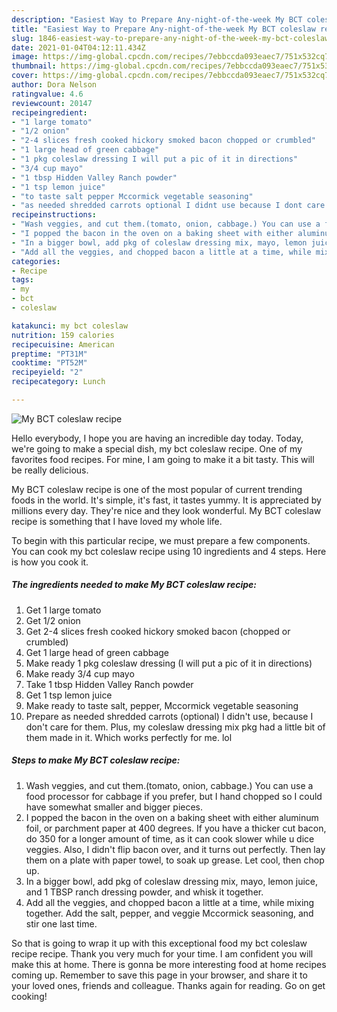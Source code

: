 ```yaml
---
description: "Easiest Way to Prepare Any-night-of-the-week My BCT coleslaw recipe"
title: "Easiest Way to Prepare Any-night-of-the-week My BCT coleslaw recipe"
slug: 1846-easiest-way-to-prepare-any-night-of-the-week-my-bct-coleslaw-recipe
date: 2021-01-04T04:12:11.434Z
image: https://img-global.cpcdn.com/recipes/7ebbccda093eaec7/751x532cq70/my-bct-coleslaw-recipe-recipe-main-photo.jpg
thumbnail: https://img-global.cpcdn.com/recipes/7ebbccda093eaec7/751x532cq70/my-bct-coleslaw-recipe-recipe-main-photo.jpg
cover: https://img-global.cpcdn.com/recipes/7ebbccda093eaec7/751x532cq70/my-bct-coleslaw-recipe-recipe-main-photo.jpg
author: Dora Nelson
ratingvalue: 4.6
reviewcount: 20147
recipeingredient:
- "1 large tomato"
- "1/2 onion"
- "2-4 slices fresh cooked hickory smoked bacon chopped or crumbled"
- "1 large head of green cabbage"
- "1 pkg coleslaw dressing I will put a pic of it in directions"
- "3/4 cup mayo"
- "1 tbsp Hidden Valley Ranch powder"
- "1 tsp lemon juice"
- "to taste salt pepper Mccormick vegetable seasoning"
- "as needed shredded carrots optional I didnt use because I dont care for them Plus my coleslaw dressing mix pkg had a little bit of them made in it Which works perfectly for me lol"
recipeinstructions:
- "Wash veggies, and cut them.(tomato, onion, cabbage.) You can use a food processor for cabbage if you prefer, but I hand chopped so I could have somewhat smaller and bigger pieces."
- "I popped the bacon in the oven on a baking sheet with either aluminum foil, or parchment paper at 400 degrees. If you have a thicker cut bacon, do 350 for a longer amount of time, as it can cook slower while u dice veggies. Also, I didn&#39;t flip bacon over, and it turns out perfectly. Then lay them on a plate with paper towel, to soak up grease. Let cool, then chop up."
- "In a bigger bowl, add pkg of coleslaw dressing mix, mayo, lemon juice, and 1 TBSP ranch dressing powder, and whisk it together."
- "Add all the veggies, and chopped bacon a little at a time, while mixing together. Add the salt, pepper, and veggie Mccormick seasoning, and stir one last time."
categories:
- Recipe
tags:
- my
- bct
- coleslaw

katakunci: my bct coleslaw 
nutrition: 159 calories
recipecuisine: American
preptime: "PT31M"
cooktime: "PT52M"
recipeyield: "2"
recipecategory: Lunch

---
```



![My BCT coleslaw recipe](https://img-global.cpcdn.com/recipes/7ebbccda093eaec7/751x532cq70/my-bct-coleslaw-recipe-recipe-main-photo.jpg)

Hello everybody, I hope you are having an incredible day today. Today, we're going to make a special dish, my bct coleslaw recipe. One of my favorites food recipes. For mine, I am going to make it a bit tasty. This will be really delicious.



My BCT coleslaw recipe is one of the most popular of current trending foods in the world. It's simple, it's fast, it tastes yummy. It is appreciated by millions every day. They're nice and they look wonderful. My BCT coleslaw recipe is something that I have loved my whole life.


To begin with this particular recipe, we must prepare a few components. You can cook my bct coleslaw recipe using 10 ingredients and 4 steps. Here is how you cook it.

<!--inarticleads1-->

##### The ingredients needed to make My BCT coleslaw recipe:

1. Get 1 large tomato
1. Get 1/2 onion
1. Get 2-4 slices fresh cooked hickory smoked bacon (chopped or crumbled)
1. Get 1 large head of green cabbage
1. Make ready 1 pkg coleslaw dressing (I will put a pic of it in directions)
1. Make ready 3/4 cup mayo
1. Take 1 tbsp Hidden Valley Ranch powder
1. Get 1 tsp lemon juice
1. Make ready to taste salt, pepper, Mccormick vegetable seasoning
1. Prepare as needed shredded carrots (optional) I didn&#39;t use, because I don&#39;t care for them. Plus, my coleslaw dressing mix pkg had a little bit of them made in it. Which works perfectly for me. lol




<!--inarticleads2-->

##### Steps to make My BCT coleslaw recipe:

1. Wash veggies, and cut them.(tomato, onion, cabbage.) You can use a food processor for cabbage if you prefer, but I hand chopped so I could have somewhat smaller and bigger pieces.
1. I popped the bacon in the oven on a baking sheet with either aluminum foil, or parchment paper at 400 degrees. If you have a thicker cut bacon, do 350 for a longer amount of time, as it can cook slower while u dice veggies. Also, I didn&#39;t flip bacon over, and it turns out perfectly. Then lay them on a plate with paper towel, to soak up grease. Let cool, then chop up.
1. In a bigger bowl, add pkg of coleslaw dressing mix, mayo, lemon juice, and 1 TBSP ranch dressing powder, and whisk it together.
1. Add all the veggies, and chopped bacon a little at a time, while mixing together. Add the salt, pepper, and veggie Mccormick seasoning, and stir one last time.




So that is going to wrap it up with this exceptional food my bct coleslaw recipe recipe. Thank you very much for your time. I am confident you will make this at home. There is gonna be more interesting food at home recipes coming up. Remember to save this page in your browser, and share it to your loved ones, friends and colleague. Thanks again for reading. Go on get cooking!
